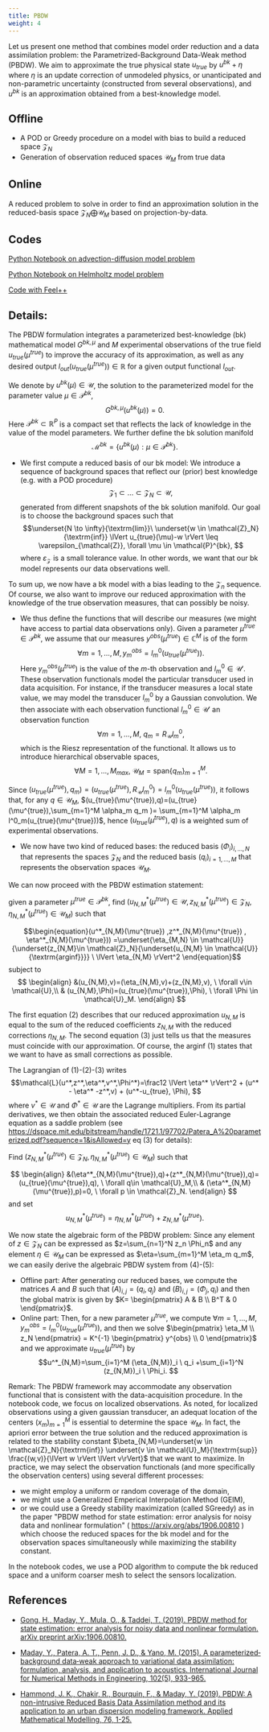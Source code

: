 ```yaml
---
title: PBDW
weight: 4
---
```


Let us present one method that combines model order reduction and a data assimilation problem: the Parametrized-Background Data-Weak method (PBDW).
We aim to approximate the true physical state $u_{true}$ by $u^{bk}+\eta$ where $\eta$ is an update correction of unmodeled physics, or unanticipated and non-parametric uncertainty (constructed from several observations), and $u^{bk}$ is an approximation obtained from a best-knowledge model.

## Offline

- A POD or Greedy procedure on a model with bias to build a reduced space $\mathcal{Z}_N$
- Generation of observation reduced spaces $\mathcal{U}_M$ from true data

## Online 
A reduced problem to solve in order to find an approximation solution in the reduced-basis space $\mathcal{Z}_N \bigoplus \mathcal{U}_M$ based on projection-by-data.


## Codes

[Python Notebook on advection-diffusion model problem](/post/pbdw)

[Python Notebook on Helmholtz model problem](/post/PBDWHelmholtz)

[Code with Feel++](https://docs.feelpp.org/mor/0.110/pbdw.html)

## Details:

The PBDW formulation integrates a parameterized best-knowledge (bk) mathematical model $G^{bk,\mu}$ and $M$ experimental observations of the true field $u_{true}(\mu^{true})$ to improve the accuracy of its approximation, as well as any desired output $l_{out}(u_{true}(\mu^{true})) \in \mathbb{R}$ for a given output functional $l_{out}$.

We denote by $u^{bk}(\mu) \in \mathcal{U}$, the solution to the parameterized model for the parameter value $\mu \in \mathcal{P}^{bk}$, 
$$ G^{bk,\mu}(u^{bk}(\mu)) = 0.$$
Here $\mathcal{P}^{bk} \subset \mathbb{R}^P$ is a compact set that reflects the lack of knowledge in the value of the model parameters. We further define the bk solution manifold
$$ \mathcal{M}^{bk} = \{u^{bk}(\mu) : \mu \in \mathcal{P}^{bk}\}.$$

- We first compute a reduced basis of our bk model:
We introduce a sequence of background spaces that reflect our (prior) best knowledge (e.g. with a POD procedure)
$$\mathcal{Z}_1 \subset \dots \subset \mathcal{Z}_{N} \subset \mathcal{U}, $$ generated from different snapshots of the bk solution manifold.
Our goal is to choose the background spaces such that
$$\underset{N \to \infty}{\textrm{lim}}\ \underset{w \in \mathcal{Z}_N}{\textrm{inf}} \lVert u_{true}(\mu)-w \rVert \leq \varepsilon_{\mathcal{Z}}, \forall \mu \in \mathcal{P}^{bk}, $$
where $\varepsilon_{\mathcal{Z}}$ is a small tolerance value.
In other words, we want that our bk model represents our data observations well.

To sum up, we now have a bk model with a bias leading to the $\mathcal{Z}_n$ sequence.
Of course, we also want to improve our reduced approximation with the knowledge of the true observation measures, that can possibly be noisy.

- We thus define the functions that will describe our measures (we might have access to partial data observations only).
Given a parameter $\mu^{true}\in \mathcal{P}^{bk}$, we assume that our measures $y^{obs}(\mu^{true}) \in \mathbb{C}^M$ is of the form $$\forall m=1,\dots,M, y_m^{obs}=l^0_m(u_{true}(\mu^{true})).$$
Here $y_m^{obs}(\mu^{true})$ is the value of the $m$-th observation and $l_m^0 \in \mathcal{U}'$.
These observation functionals model the particular transducer used in data acquisition. For instance, if the transducer measures a local state value, we may model the transducer $l^0_m$ by a Gaussian convolution.
We then associate with each observation functional $l_m^0 \in \mathcal{U}'$ an observation function
$$\forall m=1,\dots,M, \ q_m = R_{\mathcal{U}} l^0_m,$$
which is the Riesz representation of the functional. It allows us to introduce hierarchical observable spaces,
$$ \forall M=1,\dots,M_{max}, \ \mathcal{U}_M= \mathrm{span} \{q_m\}_{m=1}^M. $$

Since $(u_{true}(\mu^{true}),q_m) = (u_{true}(\mu^{true}),R_{\mathcal{U}} l^0_m )=l^0_m(u_{true}(\mu^{true}))$,
it follows that, for any $q \in \mathcal{U}_M$, $(u_{true}(\mu^{true}),q)=(u_{true}(\mu^{true}),\sum_{m=1}^M \alpha_m q_m )= \sum_{m=1}^M \alpha_m l^0_m(u_{true}(\mu^{true}))$, hence $(u_{true}(\mu^{true}),q)$ is a weighted sum of experimental observations.

- We now have two kind of reduced bases: the reduced basis $(\Phi_i)_{i,\dots,N}$ that represents the spaces $\mathcal{Z}_N$ and the reduced basis $(q_i)_{i=1,\dots,M}$ that represents the observation spaces $\mathcal{U}_M$.

We can now proceed with the PBDW estimation statement:

given a parameter $\mu^{true} \in \mathcal{P}^{bk}$, find $(u^*_{N,M}(\mu^{true}) \in \mathcal{U},z^*_{N,M}(\mu^{true}) \in \mathcal{Z}_N, \eta^*_{N,M}(\mu^{true}) \in \mathcal{U}_M)$ such that

$$\begin{equation}(u^*_{N,M}(\mu^{true}) ,z^*_{N,M}(\mu^{true}) , \eta^*_{N,M}(\mu^{true})) =\underset{\eta_{M,N} \in \mathcal{U}}{\underset{z_{N,M}\in \mathcal{Z}_N}{\underset{u_{N,M} \in \mathcal{U}}{\textrm{arginf}}}} \ \lVert \eta_{N,M} \rVert^2
\end{equation}$$
subject to
$$ \begin{align}
&(u_{N,M},v)=(\eta_{N,M},v)+(z_{N,M},v), \ \forall v\in \mathcal{U},\\
& (u_{N,M},\Phi)=(u_{true}(\mu^{true}),\Phi), \  \forall \Phi \in \mathcal{U}_M.
\end{align}
$$

The first equation (2) describes that our reduced approximation $u_{N,M}$  is equal to the sum of the reduced coefficients $z_{N,M}$ with the reduced corrections $\eta_{N,M}$.
The second equation (3) just tells us that the measures must coincide with our approximation. Of course, the arginf (1) states that we want to have as small corrections as possible.

The Lagrangian of (1)-(2)-(3) writes $$\mathcal{L}(u^*,z^*,\eta^*,v^*,\Phi^*)=\frac12 \lVert \eta^* \rVert^2 + (u^* - \eta^* -z^*,v) + (u^*-u_{true}, \Phi), $$ where $v^* \in \mathcal{U}$ and $\Phi^* \in \mathcal{U}$ are the Lagrange multipliers. From its partial derivatives, we then obtain the associated reduced Euler-Lagrange equation as a saddle problem (see https://dspace.mit.edu/bitstream/handle/1721.1/97702/Patera_A%20parameterized.pdf?sequence=1&isAllowed=y eq (3) for details):

Find $(z^*_{N,M}(\mu^{true}) \in \mathcal{Z}_N, \eta^*_{N,M}(\mu^{true}) \in \mathcal{U}_M)$ such that

$$ \begin{align}
&(\eta^*_{N,M}(\mu^{true}),q)+(z^*_{N,M}(\mu^{true}),q)=(u_{true}(\mu^{true}),q), \ \forall q\in \mathcal{U}_M,\\
& (\eta^*_{N,M}(\mu^{true}),p)=0, \  \forall p \in \mathcal{Z}_N.
\end{align}
$$
and set $$ u^*_{N,M}(\mu^{true})=\eta^*_{N,M}(\mu^{true})+z^*_{N,M}(\mu^{true}).$$

We now state the algebraic form of the PBDW problem:
Since any element of $z \in \mathcal{Z}_N$ can be expressed as $z=\sum_{n=1}^N z_n \Phi_n$ and any element $\eta \in \mathcal{U}_M$ can be expressed as $\eta=\sum_{m=1}^M \eta_m q_m$, we can easily derive the algebraic PBDW system from (4)-(5):

- Offline part: After generating our reduced bases, we compute the matrices $A$ and $B$ such that $(A)_{i,j}=(q_i,q_j)$ and $(B)_{i,j}=(\Phi_j,q_i)$ and then the global matrix is given by $K= \begin{pmatrix} A & B \\
B^T & 0 \end{pmatrix}$.
- Online part: Then, for a new parameter $\mu^{true}$, we compute $\forall m=1,\dots,M, y_m^{obs}=l^0_m(u_{true}(\mu^{true})),$ and then we solve $\begin{pmatrix} \eta_M \\ z_N \end{pmatrix} = K^{-1} \begin{pmatrix} y^{obs} \\ 0 \end{pmatrix}$ and we approximate $u_{true}(\mu^{true})$ by $$u^*_{N,M}=\sum_{i=1}^M (\eta_{N,M})_i \ q_i +\sum_{i=1}^N (z_{N,M})_i \ \Phi_i. $$

Remark:
The PBDW framework may accommodate any observation functional that is consistent with the data-acquisition procedure. In the notebook code, we focus on localized observations. As noted, for localized observations using a given gaussian transducer, an adequat location of the centers $(x_m)_{m=1}^M$ is essential to determine the space $\mathcal{U}_M$. In fact, the apriori error between the true solution and the reduced approximation is related to the stability constant $\beta_{N,M}=\underset{w \in \mathcal{Z}_N}{\textrm{inf}} \underset{v \in \mathcal{U}_M}{\textrm{sup}} \frac{(w,v)}{\lVert w \rVert \lVert v\rVert}$ that we want to maximize. In practice, we may select the observation functionals (and more specifically the observation centers) using several different processes:
- we might employ a uniform or random coverage of the domain,
- we might use a Generalized Emperical Interpolation Method (GEIM),
- or we could use a Greedy stability maximization (called SGreedy) as in the paper "PBDW method for state estimation: error analysis for noisy data and nonlinear formulation" ( https://arxiv.org/abs/1906.00810 ) which choose the reduced spaces for the bk model and for the observation spaces simultaneously while maximizing the stability constant.


In the notebook codes, we use a POD algorithm to compute the bk reduced space and a uniform coarser mesh to select the sensors localization.


## References


- [Gong, H., Maday, Y., Mula, O., & Taddei, T. (2019). PBDW method for state estimation: error analysis for noisy data and nonlinear formulation. arXiv preprint arXiv:1906.00810.](https://arxiv.org/abs/1906.00810)

- [Maday, Y., Patera, A. T., Penn, J. D., & Yano, M. (2015). A parameterized‐background data‐weak approach to variational data assimilation: formulation, analysis, and application to acoustics. International Journal for Numerical Methods in Engineering, 102(5), 933-965.](https://dspace.mit.edu/bitstream/handle/1721.1/97702/Patera_A%20parameterized.pdf?sequence=1&isAllowed=y)

- [Hammond, J. K., Chakir, R., Bourquin, F., & Maday, Y. (2019). PBDW: A non-intrusive Reduced Basis Data Assimilation method and its application to an urban dispersion modeling framework. Applied Mathematical Modelling, 76, 1-25.](https://www.sciencedirect.com/science/article/pii/S0307904X19302951)